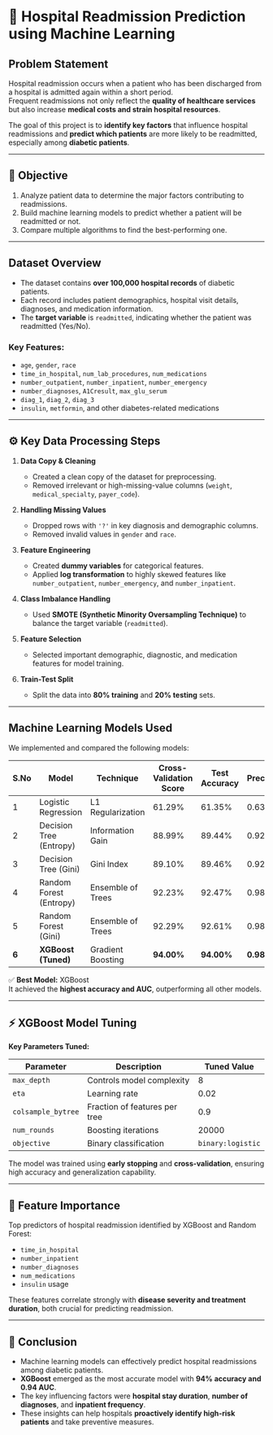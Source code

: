 # 🏥 Hospital Readmission Prediction using Machine Learning  

##  Problem Statement  

Hospital readmission occurs when a patient who has been discharged from a hospital is admitted again within a short period.  
Frequent readmissions not only reflect the **quality of healthcare services** but also increase **medical costs and strain hospital resources**.  

The goal of this project is to **identify key factors** that influence hospital readmissions and **predict which patients** are more likely to be readmitted, especially among **diabetic patients**.  

---

## 🎯 Objective  

1. Analyze patient data to determine the major factors contributing to readmissions.  
2. Build machine learning models to predict whether a patient will be readmitted or not.  
3. Compare multiple algorithms to find the best-performing one.  

---

##  Dataset Overview  

- The dataset contains **over 100,000 hospital records** of diabetic patients.  
- Each record includes patient demographics, hospital visit details, diagnoses, and medication information.  
- The **target variable** is `readmitted`, indicating whether the patient was readmitted (Yes/No).  

###  Key Features:
- `age`, `gender`, `race`  
- `time_in_hospital`, `num_lab_procedures`, `num_medications`  
- `number_outpatient`, `number_inpatient`, `number_emergency`  
- `number_diagnoses`, `A1Cresult`, `max_glu_serum`  
- `diag_1`, `diag_2`, `diag_3`  
- `insulin`, `metformin`, and other diabetes-related medications  

---

## ⚙️ Key Data Processing Steps  

1. **Data Copy & Cleaning**  
   - Created a clean copy of the dataset for preprocessing.  
   - Removed irrelevant or high-missing-value columns (`weight`, `medical_specialty`, `payer_code`).  

2. **Handling Missing Values**  
   - Dropped rows with `'?'` in key diagnosis and demographic columns.  
   - Removed invalid values in `gender` and `race`.  

3. **Feature Engineering**  
   - Created **dummy variables** for categorical features.  
   - Applied **log transformation** to highly skewed features like `number_outpatient`, `number_emergency`, and `number_inpatient`.  

4. **Class Imbalance Handling**  
   - Used **SMOTE (Synthetic Minority Oversampling Technique)** to balance the target variable (`readmitted`).  

5. **Feature Selection**  
   - Selected important demographic, diagnostic, and medication features for model training.  

6. **Train-Test Split**  
   - Split the data into **80% training** and **20% testing** sets.  

---

##  Machine Learning Models Used  

We implemented and compared the following models:

| S.No | Model | Technique | Cross-Validation Score | Test Accuracy | Precision | Recall | AUC |
|------|--------|------------|------------------------|---------------|------------|---------|------|
| 1 | Logistic Regression | L1 Regularization | 61.29% | 61.35% | 0.63 | 0.59 | 0.61 |
| 2 | Decision Tree (Entropy) | Information Gain | 88.99% | 89.44% | 0.92 | 0.87 | 0.89 |
| 3 | Decision Tree (Gini) | Gini Index | 89.10% | 89.46% | 0.92 | 0.87 | 0.89 |
| 4 | Random Forest (Entropy) | Ensemble of Trees | 92.23% | 92.47% | 0.98 | 0.87 | 0.93 |
| 5 | Random Forest (Gini) | Ensemble of Trees | 92.29% | 92.61% | 0.98 | 0.87 | 0.93 |
| **6** | **XGBoost (Tuned)** | Gradient Boosting | **94.00%** | **94.00%** | **0.98** | **0.90** | **0.94** |

✅ **Best Model:** XGBoost  
It achieved the **highest accuracy and AUC**, outperforming all other models.  

---

## ⚡ XGBoost Model Tuning  

**Key Parameters Tuned:**

| Parameter | Description | Tuned Value |
|------------|--------------|--------------|
| `max_depth` | Controls model complexity | 8 |
| `eta` | Learning rate | 0.02 |
| `colsample_bytree` | Fraction of features per tree | 0.9 |
| `num_rounds` | Boosting iterations | 20000 |
| `objective` | Binary classification | `binary:logistic` |

The model was trained using **early stopping** and **cross-validation**, ensuring high accuracy and generalization capability.  

---

## 🌟 Feature Importance  

Top predictors of hospital readmission identified by XGBoost and Random Forest:  
- `time_in_hospital`  
- `number_inpatient`  
- `number_diagnoses`  
- `num_medications`  
- `insulin` usage  

These features correlate strongly with **disease severity and treatment duration**, both crucial for predicting readmission.  

---

## 🧾 Conclusion  

- Machine learning models can effectively predict hospital readmissions among diabetic patients.  
- **XGBoost** emerged as the most accurate model with **94% accuracy and 0.94 AUC**.  
- The key influencing factors were **hospital stay duration**, **number of diagnoses**, and **inpatient frequency**.  
- These insights can help hospitals **proactively identify high-risk patients** and take preventive measures.  

